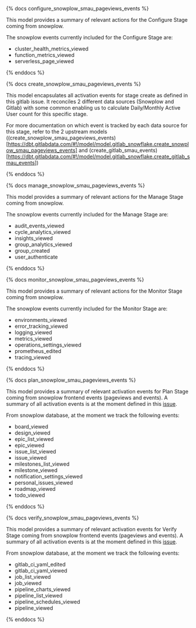 {% docs configure_snowplow_smau_pageviews_events %}

This model provides a summary of relevant actions for the Configure Stage coming from snowplow.

The snowplow events currently included for the Configure Stage are:
* cluster_health_metrics_viewed
* function_metrics_viewed
* serverless_page_viewed

{% enddocs %}


{% docs create_snowplow_smau_pageviews_events %}

This model encapsulates all activation events for stage create as defined in this gitlab issue. It reconciles 2 different data sources (Snowplow and Gitlab) with some common enabling us to calculate Daily/Monthly Active User count for this specific stage.

For more documentation on which event is tracked by each data source for this stage, refer to the 2 upstream models ((create_snowplow_smau_pageviews_events)[https://dbt.gitlabdata.com/#!/model/model.gitlab_snowflake.create_snowplow_smau_pageviews_events] and (create_gitlab_smau_events)[https://dbt.gitlabdata.com/#!/model/model.gitlab_snowflake.create_gitlab_smau_events])

{% enddocs %}


{% docs manage_snowplow_smau_pageviews_events %}

This model provides a summary of relevant actions for the Manage Stage coming from snowplow.

The snowplow events currently included for the Manage Stage are:
* audit_events_viewed
* cycle_analytics_viewed
* insights_viewed
* group_analytics_viewed
* group_created
* user_authenticate

{% enddocs %}


{% docs monitor_snowplow_smau_pageviews_events %}

This model provides a summary of relevant actions for the Monitor Stage coming from snowplow.

The snowplow events currently included for the Monitor Stage are:
* environments_viewed
* error_tracking_viewed
* logging_viewed
* metrics_viewed
* operations_settings_viewed
* prometheus_edited
* tracing_viewed

{% enddocs %}

{% docs plan_snowplow_smau_pageviews_events %}

This model provides a summary of relevant activation events for Plan Stage coming from snowplow frontend events (pageviews and events). A summary of all activation events is at the moment defined in this [issue](https://gitlab.com/gitlab-org/telemetry/issues/48).

From snowplow database, at the moment we track the following events:

* board_viewed
* design_viewed
* epic_list_viewed
* epic_viewed
* issue_list_viewed
* issue_viewed
* milestones_list_viewed
* milestone_viewed
* notification_settings_viewed
* personal_issues_viewed
* roadmap_viewed
* todo_viewed

{% enddocs %}

{% docs verify_snowplow_smau_pageviews_events %}

This model provides a summary of relevant activation events for Verify Stage coming from snowplow frontend events (pageviews and events). A summary of all activation events is at the moment defined in this [issue](https://gitlab.com/gitlab-org/telemetry/issues/50).

From snowplow database, at the moment we track the following events:

* gitlab_ci_yaml_edited
* gitlab_ci_yaml_viewed
* job_list_viewed
* job_viewed
* pipeline_charts_viewed
* pipeline_list_viewed
* pipeline_schedules_viewed
* pipeline_viewed

{% enddocs %}
